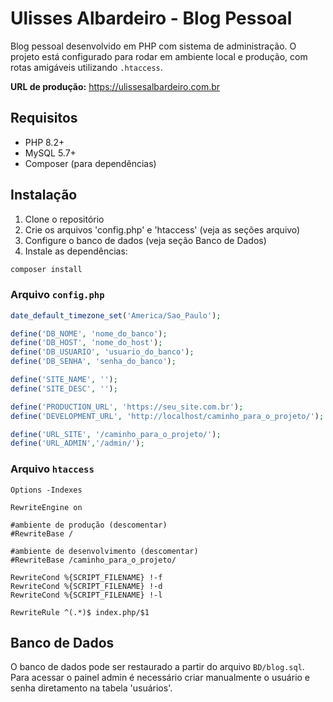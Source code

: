 # Ulisses Albardeiro - Blog Pessoal

Blog pessoal desenvolvido em PHP com sistema de administração. O projeto está configurado para rodar em ambiente local e produção, com rotas amigáveis utilizando `.htaccess`.

**URL de produção:** https://ulissesalbardeiro.com.br

## Requisitos
- PHP 8.2+
- MySQL 5.7+
- Composer (para dependências)

## Instalação

1. Clone o repositório
2. Crie os arquivos 'config.php' e 'htaccess' (veja as seções arquivo)
3. Configure o banco de dados (veja seção Banco de Dados)
4. Instale as dependências:

```bash
composer install
```

### Arquivo `config.php`

```php
date_default_timezone_set('America/Sao_Paulo');

define('DB_NOME', 'nome_do_banco');
define('DB_HOST', 'nome_do_host');
define('DB_USUARIO', 'usuario_do_banco');
define('DB_SENHA', 'senha_do_banco');

define('SITE_NAME', '');
define('SITE_DESC', '');

define('PRODUCTION_URL', 'https://seu_site.com.br');
define('DEVELOPMENT_URL', 'http://localhost/caminho_para_o_projeto/');

define('URL_SITE', '/caminho_para_o_projeto/');
define('URL_ADMIN','/admin/');
```


### Arquivo `htaccess`

```
Options -Indexes

RewriteEngine on

#ambiente de produção (descomentar)
#RewriteBase /

#ambiente de desenvolvimento (descomentar)
#RewriteBase /caminho_para_o_projeto/

RewriteCond %{SCRIPT_FILENAME} !-f
RewriteCond %{SCRIPT_FILENAME} !-d
RewriteCond %{SCRIPT_FILENAME} !-l

RewriteRule ^(.*)$ index.php/$1
```


## Banco de Dados

O banco de dados pode ser restaurado a partir do arquivo `BD/blog.sql`. Para acessar o painel admin é necessário criar manualmente o usuário e senha diretamento na tabela 'usuários'.